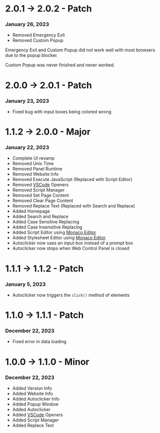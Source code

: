 # 2.0.1 -> 2.0.2 - Patch
### January 26, 2023
* Removed Emergency Exit
* Removed Custom Popup

Emergency Exit and Custom Popup did not work well with most browsers due to the popup blocker.

Custom Popup was never finished and never worked.

# 2.0.0 -> 2.0.1 - Patch
### January 23, 2023
* Fixed bug with input boxes being colored wrong

# 1.1.2 -> 2.0.0 - Major
### January 22, 2023
* Complete UI revamp
* Removed Unix Time
* Removed Panel Runtime
* Removed Website Info
* Removed Execute JavaScript (Replaced with Script Editor)
* Removed [VSCode](https://vscode.dev/) Openers
* Removed Script Manager
* Removed Set Page Content
* Removed Clear Page Content
* Removed Replace Text (Replaced with Search and Replace)
* Added Homepage
* Added Search and Replace
* Added Case Sensitive Replacing
* Added Case Insensitive Replacing
* Added Script Editor using [Monaco Editor](https://microsoft.github.io/monaco-editor/)
* Added Stylesheet Editor using [Monaco Editor](https://microsoft.github.io/monaco-editor/)
* Autoclicker now uses an input box instead of a prompt box
* Autoclicker now stops when Web Control Panel is closed

# 1.1.1 -> 1.1.2 - Patch
### January 5, 2023
* Autoclicker now triggers the `click()` method of elements

# 1.1.0 -> 1.1.1 - Patch
### December 22, 2023
* Fixed error in data loading

# 1.0.0 -> 1.1.0 - Minor
### December 22, 2023
* Added Version Info
* Added Website Info
* Added Autoclicker Info
* Added Popup Window
* Added Autoclicker
* Added [VSCode](https://vscode.dev/) Openers
* Added Script Manager
* Added Replace Text

